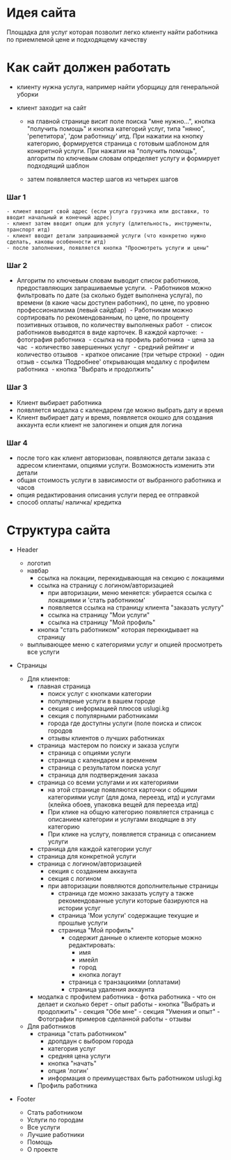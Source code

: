 # Идея сайта

Площадка для услуг которая позволит легко клиенту найти работника по приемлемой цене и подходящему качеству

# Как сайт должен работать

-  клиенту нужна услуга, например найти уборщицу для генеральной уборки
-  клиент заходит на сайт

   -  на главной странице висит поле поиска "мне нужно...", кнопка "получить помощь" и кнопка категорий услуг, типа "няню", 'репетитора', 'дом работницу' итд. При нажатии на кнопку категорию, формируется страница с готовым шаблоном для конкретной услуги. При нажатии на "получить помощь", алгоритм по ключевым словам определяет услугу и формирует подходящий шаблон

   -  затем появляется мастер шагов из четырех шагов

### Шаг 1

    - клиент вводит свой адрес (если услуга грузчика или доставки, то вводит начальный и конечный адрес)
    - клиент затем вводит опции для услугу (длительность, инструменты, транспорт итд)
    - клиент вводит детали запрашиваемой услуги (что конкретно нужно сделать, каковы особенности итд)
    - после заполнения, появляется кнопка "Просмотреть услуги и цены"

### Шаг 2

- Алгоритм по ключевым словам выводит список работников, предоставляющих запрашиваемые услуги.
 - Работников можно фильтровать по дате (за сколько будет выполнена услуга), по времени (в какие часы доступен работник), по цене, по уровню профессионализма (левый сайдбар)
 - Работникам можно сортировать по рекомендованным, по цене, по проценту позитивных отзывов, по количеству выполненых работ
 - список работников выводятся в виде карточек. В каждой карточке:
 - фотография работника
 - ссылка на профиль работника
 - цена за час
 - количество завершенных услуг
 - средний рейтинг и количество отзывов
 - краткое описание (три четыре строки)
 - один отзыв - ссылка 'Подробнее' открывающая модалку с профилем работника
 - кнопка "Выбрать и продолжить"

### Шаг 3

-  Клиент выбирает работника
-  появляется модалка с календарем где можно выбрать дату и время
-  Клиент выбирает дату и время, появляется окошко для создания аккаунта если клиент не залогинен и опция для логина

### Шаг 4

-  после того как клиент авторизован, появляются детали заказа с адресом клиентами, опциями услуги. Возможность изменить эти детали
-  общая стоимость услуги в зависимости от выбранного работника и часов
-  опция редактирования описания услуги перед ее отправкой
-  способ оплаты/ наличка/ кредитка

# Структура сайта

-  Header
   -  логотип
   -  навбар
      -  ссылка на локации, перекидывающая на секцию с локациями
      -  ссылка на страницу с логином/авторизацией
         -  при авторизации, меню меняется: убирается ссылка с локациями и 'стать работником'
         -  появляется ссылка на страницу клиента "заказать услугу"
         -  ссылка на страницу "Мои услуги"
         -  ссылка на страницу "Мой профиль"
      -  кнопка "стать работником" которая перекидывает на страницу
   -  выплывающее меню с категориями услуг и опцией просмотреть все услуги
-  Страницы

   -  Для клиентов:
      -  главная страница
         -  поиск услуг с кнопками категории
         -  популярные услуги в вашем городе
         -  секция с информацией плюсов uslugi.kg
         -  секция с популярными работниками
         -  города где доступны услуги (поле поиска и список городов
         -  отзывы клиентов о лучших работниках
      -  страница  мастером по поиску и заказа услуги
         -  страница с опциями услуги
         -  страница с календарем и временем
         -  страница с результатом поиска услуг
         -  страница для подтверждения заказа
      -  страница со всеми услугами и их категориями
         -  на этой странице появляются карточки с общими категориями услуг (для дома, переезд, итд) и услугами (клейка обоев, упаковка вещей для переезда итд)
         -  При клике на общую категорию появляется страница с описанием категории и услугами входящие в эту категорию
         -  При клике на услугу, появляется страница с описанием услуги
      -  страница для каждой категории услуг
      -  страница для конкретной услуги
      -  страница с логином/авторизацией
         -  секция с созданием аккаунта
         -  секция с логином
         -  при авторизации появляются дополнительные страницы
            -  страница где можно заказать услугу а также рекомендованные услуги которые базируются на истории услуг
            -  страница 'Мои услуги' содержащие текущие и прошлые услуги
            -  страница "Мой профиль"
               -  содержит данные о клиенте которые можно редактировать:
                  -  имя
                  -  имейл
                  -  город
                  -  кнопка логаут
               -  страница с транзацкиями (оплатами)
               -  страница удаления аккаунта
      -  модалка с профилем работника - фотка работника - что он делает и сколько берет - опыт работы - кнопка "Выбрать и продолжить" - секция "Обе мне" - секция "Умения и опыт" - Фотографии примеров сделанной работы - отзывы
   -  Для работников
      -  страница "стать работником"
         -  дропдаун с выбором города
         -  категория услуг
         -  средняя цена услуги
         -  кнопка "начать"
         -  опция 'логин'
         -  информация о преимуществах быть работником uslugi.kg
      -  Профиль работника

-  Footer
   -  Стать работником
   -  Услуги по городам
   -  Все услуги
   -  Лучшие работники
   -  Помощь
   -  О проекте
